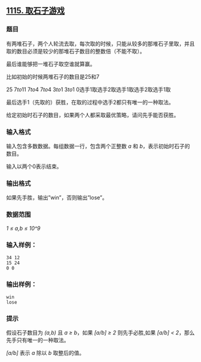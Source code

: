 ## [1115. 取石子游戏](https://www.acwing.com/problem/content/1117/)

### 题目

有两堆石子，两个人轮流去取，每次取的时候，只能从较多的那堆石子里取，并且取的数目必须是较少的那堆石子数目的整数倍（不能不取）。

最后谁能够把一堆石子取空谁就算赢。

比如初始的时候两堆石子的数目是25和7

25 7*to*11 7*to*4 7*to*4 3*to*1 3*to*1 0选手1取选手2取选手1取选手2取选手1取

最后选手1（先取的）获胜，在取的过程中选手2都只有唯一的一种取法。

给定初始时石子的数目，如果两个人都采取最优策略，请问先手能否获胜。

### 输入格式

输入包含多数数据。每组数据一行，包含两个正整数 *a* 和 *b*，表示初始时石子的数目。

输入以两个0表示结束。

### 输出格式

如果先手胜，输出”win”，否则输出”lose”。

### 数据范围

*1 ≤ a,b ≤ 10^9*

### 输入样例：

```
34 12
15 24
0 0
```

### 输出样例：

```
win
lose
```

### 提示

假设石子数目为 *(a,b)* 且 *a ≥ b*，如果 *[a/b] ≥ 2* 则先手必胜,如果 *[a/b] < 2*，那么先手只有唯一的一种取法。

*[a/b]* 表示 *a* 除以 *b* 取整后的值。
